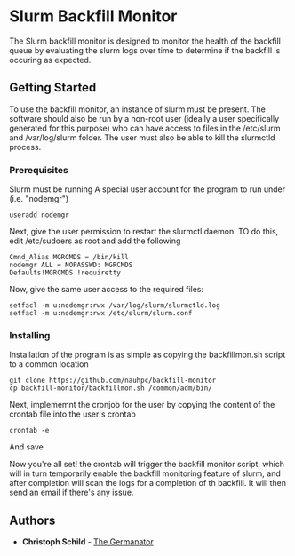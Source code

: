 # Slurm Backfill Monitor

The Slurm backfill monitor is designed to monitor the health of the backfill queue by evaluating the slurm logs over time to determine if the backfill is occuring as expected.

## Getting Started

To use the backfill monitor, an instance of slurm must be present. The software should also be run by a non-root user (ideally a user specifically generated for this purpose) who can have access to files in the /etc/slurm and /var/log/slurm folder. The user must also be able to kill the slurmctld process.

### Prerequisites

Slurm must be running
A special user account for the program to run under (i.e. "nodemgr")
```
useradd nodemgr
```

Next, give the user permission to restart the slurmctl daemon. TO do this, edit /etc/sudoers as root and add the following

```
Cmnd_Alias MGRCMDS = /bin/kill
nodemgr ALL = NOPASSWD: MGRCMDS
Defaults!MGRCMDS !requiretty
```

Now, give the same user access to the required files:

```
setfacl -m u:nodemgr:rwx /var/log/slurm/slurmctld.log
setfacl -m u:nodemgr:rwx /etc/slurm/slurm.conf
```
### Installing

Installation of the program is as simple as copying the backfillmon.sh script to a common location
```
git clone https://github.com/nauhpc/backfill-monitor
cp backfill-monitor/backfillmon.sh /common/adm/bin/
```

Next, implememnt the cronjob for the user by copying the content of the crontab file into the user's crontab
```
crontab -e
```
And save

Now you're all set! the crontab will trigger the backfill monitor script, which will in turn temporarily enable the backfill monitoring feature of slurm, and after completion will scan the logs for a completion of th backfill. It will then send an email if there's any issue.

## Authors

* **Christoph Schild** - [The Germanator](https://github.com/the-germanator)

